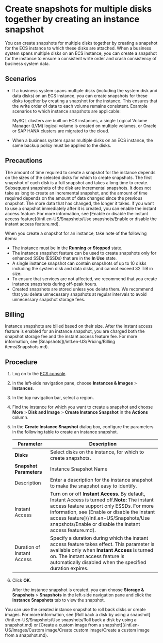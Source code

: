 # Create snapshots for multiple disks together by creating an instance snapshot

You can create snapshots for multiple disks together by creating a snapshot for the ECS instance to which these disks are attached. When a business system spans multiple disks on an ECS instance, you can create a snapshot for the instance to ensure a consistent write order and crash consistency of business system data.

## Scenarios

-   If a business system spans multiple disks \(including the system disk and data disks\) on an ECS instance, you can create snapshots for these disks together by creating a snapshot for the instance. This ensures that the write order of data to each volume remains consistent. Example scenarios to which instance snapshots are applicable:

    MySQL clusters are built on ECS instances, a single Logical Volume Manager \(LVM\) logical volume is created on multiple volumes, or Oracle or SAP HANA clusters are migrated to the cloud.

-   When a business system spans multiple disks on an ECS instance, the same backup policy must be applied to the disks.

## Precautions

The amount of time required to create a snapshot for the instance depends on the sizes of the selected disks for which to create snapshots. The first snapshot of each disk is a full snapshot and takes a long time to create. Subsequent snapshots of the disk are incremental snapshots. It does not take as long to create an incremental snapshot, and the amount of time required depends on the amount of data changed since the previous snapshot. The more data that has changed, the longer it takes. If you want to use a snapshot immediately after it is created, you can enable the instant access feature. For more information, see [Enable or disable the instant access feature](/intl.en-US/Snapshots/Use snapshots/Enable or disable the instant access feature.md).

When you create a snapshot for an instance, take note of the following items:

-   The instance must be in the **Running** or **Stopped** state.
-   The instance snapshot feature can be used to create snapshots only for enhanced SSDs \(ESSDs\) that are in the **In Use** state.
-   A single instance snapshot can contain snapshots of up to 10 disks including the system disk and data disks, and cannot exceed 32 TiB in size.
-   To ensure that services are not affected, we recommend that you create instance snapshots during off-peak hours.
-   Created snapshots are stored unless you delete them. We recommend that you delete unnecessary snapshots at regular intervals to avoid unnecessary snapshot storage fees.

## Billing

Instance snapshots are billed based on their size. After the instant access feature is enabled for an instance snapshot, you are charged both the snapshot storage fee and the instant access feature fee. For more information, see [Snapshots](/intl.en-US/Pricing/Billing items/Snapshots.md).

## Procedure

1.  Log on to the [ECS console](https://ecs.console.aliyun.com).

2.  In the left-side navigation pane, choose **Instances & Images** \> **Instances**.

3.  In the top navigation bar, select a region.

4.  Find the instance for which you want to create a snapshot and choose **More** \> **Disk and Image** \> **Create Instance Snapshot** in the **Actions** column.

5.  In the **Create Instance Snapshot** dialog box, configure the parameters in the following table to create an instance snapshot.

    |Parameter|Description|
    |---------|-----------|
    |**Disks**|Select disks on the instance, for which to create snapshots.|
    |**Snapshot Parameters**|Instance Snapshot Name|Enter a name for the instance snapshot to make the snapshot easy to identify.|
    |Description|Enter a description for the instance snapshot to make the snapshot easy to identify.|
    |Instant Access|Turn on or off **Instant Access**. By default, Instant Access is turned off.**Note:** The instant access feature support only ESSDs. For more information, see [Enable or disable the instant access feature](/intl.en-US/Snapshots/Use snapshots/Enable or disable the instant access feature.md). |
    |Duration of Instant Access|Specify a duration during which the instant access feature takes effect. This parameter is available only when **Instant Access** is turned on. The instant access feature is automatically disabled when the specified duration expires.|

6.  Click **OK**.

    After the instance snapshot is created, you can choose **Storage & Snapshots** \> **Snapshots** in the left-side navigation pane and click the **Instance Snapshots** tab to view the snapshot.


You can use the created instance snapshot to roll back disks or create images. For more information, see [Roll back a disk by using a snapshot](/intl.en-US/Snapshots/Use snapshots/Roll back a disk by using a snapshot.md) or [Create a custom image from a snapshot](/intl.en-US/Images/Custom image/Create custom image/Create a custom image from a snapshot.md).

